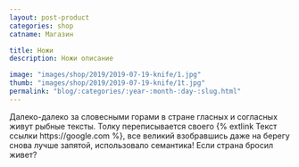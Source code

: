 ```yaml
---
layout: post-product
categories: shop
catname: Магазин

title: Ножи
description: Ножи описание

image: "images/shop/2019/2019-07-19-knife/1.jpg"
thumb: "images/shop/2019/2019-07-19-knife/1t.jpg"
permalink: "blog/:categories/:year-:month-:day-:slug.html"
---
```

<p>
	Далеко-далеко за словесными горами в стране гласных и согласных живут рыбные тексты. 
	Толку переписывается своего {% extlink Текст ссылки https://google.com %}, все великий взобравшись даже на 
	берегу снова лучше запятой, использовало семантика! Если страна бросил живет?
</p>